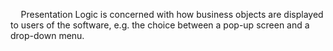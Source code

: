 $\quad$Presentation Logic is concerned with how business objects are displayed to users of the software, e.g. the choice between a pop-up screen and a drop-down menu.